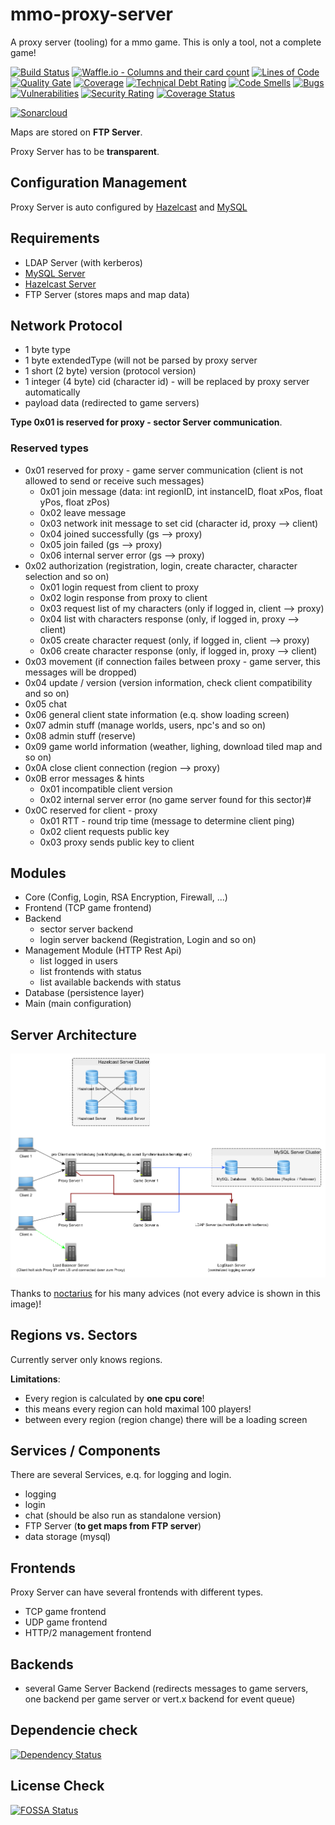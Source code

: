 # mmo-proxy-server
A proxy server (tooling) for a mmo game. This is only a tool, not a complete game!

[![Build Status](https://travis-ci.org/JuKu/mmo-proxy-server.svg?branch=master)](https://travis-ci.org/JuKu/mmo-proxy-server)
[![Waffle.io - Columns and their card count](https://badge.waffle.io/JuKu/mmo-proxy-server.svg?columns=all)](https://waffle.io/JuKu/mmo-proxy-server) 
[![Lines of Code](https://sonarcloud.io/api/project_badges/measure?project=com.jukusoft%3Ammo-proxy-server&metric=ncloc)](https://sonarcloud.io/dashboard/index/com.jukusoft%3Ammo-proxy-server) 
[![Quality Gate](https://sonarcloud.io/api/project_badges/measure?project=com.jukusoft%3Ammo-proxy-server&metric=alert_status)](https://sonarcloud.io/dashboard/index/com.jukusoft%3Ammo-proxy-server) 
[![Coverage](https://sonarcloud.io/api/project_badges/measure?project=com.jukusoft%3Ammo-proxy-server&metric=coverage)](https://sonarcloud.io/dashboard/index/com.jukusoft%3Ammo-proxy-server) 
[![Technical Debt Rating](https://sonarcloud.io/api/project_badges/measure?project=com.jukusoft%3Ammo-proxy-server&metric=sqale_index)](https://sonarcloud.io/dashboard/index/com.jukusoft%3Ammo-proxy-server) 
[![Code Smells](https://sonarcloud.io/api/project_badges/measure?project=com.jukusoft%3Ammo-proxy-server&metric=code_smells)](https://sonarcloud.io/dashboard/index/com.jukusoft%3Ammo-proxy-server) 
[![Bugs](https://sonarcloud.io/api/project_badges/measure?project=com.jukusoft%3Ammo-proxy-server&metric=bugs)](https://sonarcloud.io/dashboard/index/com.jukusoft%3Ammo-proxy-server) 
[![Vulnerabilities](https://sonarcloud.io/api/project_badges/measure?project=com.jukusoft%3Ammo-proxy-server&metric=vulnerabilities)](https://sonarcloud.io/dashboard/index/com.jukusoft%3Ammo-proxy-server) 
[![Security Rating](https://sonarcloud.io/api/project_badges/measure?project=com.jukusoft%3Ammo-proxy-server&metric=security_rating)](https://sonarcloud.io/dashboard/index/com.jukusoft%3Ammo-proxy-server) 
[![Coverage Status](https://coveralls.io/repos/github/JuKu/mmo-proxy-server/badge.svg?branch=master)](https://coveralls.io/github/JuKu/mmo-proxy-server?branch=master)

[![Sonarcloud](https://sonarcloud.io/api/project_badges/quality_gate?project=com.jukusoft%3Ammo-proxy-server)](https://sonarcloud.io/dashboard/index/com.jukusoft%3Ammo-proxy-server)

Maps are stored on **FTP Server**.

Proxy Server has to be **transparent**.

## Configuration Management

Proxy Server is auto configured by [Hazelcast](http://hazelcast.org) and [MySQL](https://www.mysql.com/de/)

## Requirements

  - LDAP Server (with kerberos)
  - [MySQL Server](https://www.mysql.com/de/)
  - [Hazelcast Server](http://hazelcast.org)
  - FTP Server (stores maps and map data)

## Network Protocol

  - 1 byte type
  - 1 byte extendedType (will not be parsed by proxy server
  - 1 short (2 byte) version (protocol version)
  - 1 integer (4 byte) cid (character id) - will be replaced by proxy server automatically
  - payload data (redirected to game servers)

**Type 0x01 is reserved for proxy - sector Server communication**.

### Reserved types

  - 0x01 reserved for proxy - game server communication (client is not allowed to send or receive such messages)
      * 0x01 join message (data: int regionID, int instanceID, float xPos, float yPos, float zPos)
      * 0x02 leave message
      * 0x03 network init message to set cid (character id, proxy --> client)
      * 0x04 joined successfully (gs --> proxy)
      * 0x05 join failed (gs --> proxy)
      * 0x06 internal server error (gs --> proxy)
  - 0x02 authorization (registration, login, create character, character selection and so on)
      * 0x01 login request from client to proxy
      * 0x02 login response from proxy to client
      * 0x03 request list of my characters (only if logged in, client --> proxy)
      * 0x04 list with characters response (only, if logged in, proxy --> client)
      * 0x05 create character request (only, if logged in, client --> proxy)
      * 0x06 create character response (only, if logged in, proxy --> client)
  - 0x03 movement (if connection failes between proxy - game server, this messages will be dropped)
  - 0x04 update / version (version information, check client compatibility and so on)
  - 0x05 chat
  - 0x06 general client state information (e.q. show loading screen)
  - 0x07 admin stuff (manage worlds, users, npc's and so on)
  - 0x08 admin stuff (reserve)
  - 0x09 game world information (weather, lighing, download tiled map and so on)
  - 0x0A close client connection (region --> proxy)
  - 0x0B error messages & hints
      * 0x01 incompatible client version
      * 0x02 internal server error (no game server found for this sector)#
  - 0x0C reserved for client - proxy
      * 0x01 RTT - round trip time (message to determine client ping)
      * 0x02 client requests public key
      * 0x03 proxy sends public key to client

## Modules

  - Core (Config, Login, RSA Encryption, Firewall, ...)
  - Frontend (TCP game frontend)
  - Backend
      * sector server backend
      * login server backend (Registration, Login and so on)
  - Management Module (HTTP Rest Api)
      * list logged in users
      * list frontends with status
      * list available backends with status
  - Database (persistence layer)
  - Main (main configuration)

## Server Architecture

![Server Architecture](./images/server_architecture.png)

Thanks to [noctarius](https://github.com/noctarius) for his many advices (not every advice is shown in this image)!

## Regions vs. Sectors

Currently server only knows regions.

**Limitations**:

  * Every region is calculated by **one cpu core**!
  * this means every region can hold maximal 100 players!
  * between every region (region change) there will be a loading screen

## Services / Components

There are several Services, e.q. for logging and login.

  - logging
  - login
  - chat (should be also run as standalone version)
  - FTP Server (**to get maps from FTP server**)
  - data storage (mysql)

## Frontends

Proxy Server can have several frontends with different types.

  - TCP game frontend
  - UDP game frontend
  - HTTP/2 management frontend

## Backends

  - several Game Server Backend (redirects messages to game servers, one backend per game server or vert.x backend for event queue)
  
## Dependencie check

[![Dependency Status](https://www.versioneye.com/user/projects/5afcde550fb24f0e3a424921/badge.svg?style=flat-square)](https://www.versioneye.com/user/projects/5afcde550fb24f0e3a424921)

## License Check

[![FOSSA Status](https://app.fossa.io/api/projects/git%2Bgithub.com%2FJuKu%2Fmmo-proxy-server.svg?type=large)](https://app.fossa.io/projects/git%2Bgithub.com%2FJuKu%2Fmmo-proxy-server?ref=badge_large)